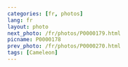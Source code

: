 ```yaml
---
categories: [fr, photos]
lang: fr
layout: photo
next_photo: /fr/photos/P0000179.html
picname: P0000178
prev_photo: /fr/photos/P0000270.html
tags: [Cameleon]
---
```

